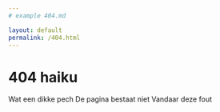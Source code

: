```yaml
---
# example 404.md

layout: default
permalink: /404.html
---
```


# 404 haiku

Wat een dikke pech
De pagina bestaat niet
Vandaar deze fout
